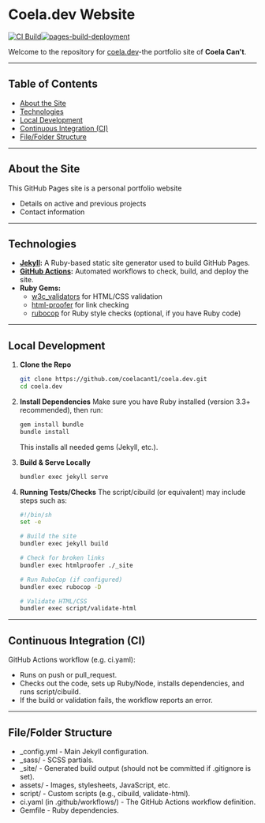 # Coela.dev Website

[![CI Build]()]()[![pages-build-deployment]()]()



Welcome to the repository for [coela.dev](https://ceola.dev/)-the portfolio site of **Coela Can't**.

---

## Table of Contents
- [About the Site](#about-the-site)
- [Technologies](#technologies)
- [Local Development](#local-development)
- [Continuous Integration (CI)](#continuous-integration-ci)
- [File/Folder Structure](#filefolder-structure)

---

## About the Site
This GitHub Pages site is a personal portfolio website
- Details on active and previous projects
- Contact information

---

## Technologies
- **[Jekyll](https://jekyllrb.com/):** A Ruby-based static site generator used to build GitHub Pages.
- **[GitHub Actions](https://docs.github.com/en/actions):** Automated workflows to check, build, and deploy the site.
- **Ruby Gems:** 
  - [w3c_validators](https://github.com/sparklemotion/w3c_validators) for HTML/CSS validation
  - [html-proofer](https://github.com/gjtorikian/html-proofer) for link checking
  - [rubocop](https://rubocop.org/) for Ruby style checks (optional, if you have Ruby code)

---

## Local Development

1. **Clone the Repo**  
   ```bash
   git clone https://github.com/coelacant1/coela.dev.git
   cd coela.dev
   ```

2. **Install Dependencies**
    Make sure you have Ruby installed (version 3.3+ recommended), then run:
    ```bash
    gem install bundle
    bundle install
    ```
    This installs all needed gems (Jekyll, etc.).

3. **Build & Serve Locally**
    ```bash
    bundler exec jekyll serve
    ```

4. **Running Tests/Checks**
    The script/cibuild (or equivalent) may include steps such as:
    ```bash
    #!/bin/sh
    set -e

    # Build the site
    bundler exec jekyll build

    # Check for broken links
    bundler exec htmlproofer ./_site

    # Run RuboCop (if configured)
    bundler exec rubocop -D

    # Validate HTML/CSS
    bundler exec script/validate-html
    ```

---

## Continuous Integration (CI)
GitHub Actions workflow (e.g. ci.yaml):
- Runs on push or pull_request.
- Checks out the code, sets up Ruby/Node, installs dependencies, and runs script/cibuild.
- If the build or validation fails, the workflow reports an error.

---

## File/Folder Structure
- _config.yml - Main Jekyll configuration.
- _sass/ - SCSS partials.
- _site/ - Generated build output (should not be committed if .gitignore is set).
- assets/ - Images, stylesheets, JavaScript, etc.
- script/ - Custom scripts (e.g., cibuild, validate-html).
- ci.yaml (in .github/workflows/) - The GitHub Actions workflow definition.
- Gemfile - Ruby dependencies.
